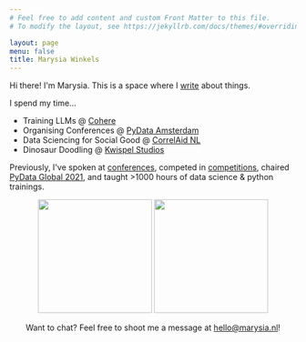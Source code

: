 ```yaml
---
# Feel free to add content and custom Front Matter to this file.
# To modify the layout, see https://jekyllrb.com/docs/themes/#overriding-theme-defaults

layout: page
menu: false
title: Marysia Winkels
---
```



Hi there! I'm Marysia. This is a space where I [write](https://marysia.nl/blog/) about things. 

I spend my time...
* Training LLMs @ [Cohere](https://cohere.com/)
* Organising Conferences @ [PyData Amsterdam](http://amsterdam.pydata.org) 
* Data Sciencing for Social Good @ [CorrelAid NL](https://correlaid.nl/)
* Dinosaur Doodling @ [Kwispel Studios](https://www.etsy.com/shop/kwispelstudios/) 

Previously, I've spoken at [conferences](https://marysia.nl/talks/), competed in [competitions](https://www.deeplearning.ai/blog/data-centric-ai-competition-godatadriven/), chaired [PyData Global 2021](https://pydata.org/global2021/), and taught >1000 hours of data science & python trainings.
 

<!-- And was previously:
* Chair @ [PyData Global 2021](https://pydata.org/global2021/)
* Lead Data Scientist @ [Vattenfall](https://vattenfall.nl/)
* Data Scientist & Educator @ [GoDataDriven](https://godatadriven.com) \| now Xebia Data
* Deep Learning Scientist @ med-tech start-up [Aidence](https://www.aidence.com/)
 -->

<center> 
<p>
  <img src="../assets/misc/dogsds-round.png" height="200" />
  <img src="../assets/misc/vhto-round.png" height="200" /> 
</p>
</center>


<!--![](../assets/dogsds-round.png)

![](../assets/vhto-round.png) -->

<center> 
Want to chat? Feel free to shoot me a message at <a href="mailto:hello@marysia.nl">hello@marysia.nl</a>!
</center>
